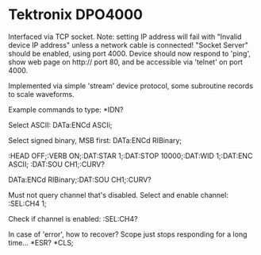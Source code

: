 
Tektronix DPO4000
========================================

Interfaced via TCP socket.
Note: setting IP address will fail with "Invalid device IP address" unless a network cable is connected!
"Socket Server" should be enabled, using port 4000.
Device should now respond to 'ping', show web page on http:// port 80, and be accessible via 'telnet' on port 4000.

Implemented via simple 'stream' device protocol,
some subroutine records to scale waveforms.

Example commands to type:
 *IDN?

Select ASCII:
DATa:ENCd ASCIi;

Select signed binary, MSB first:
DATa:ENCd RIBinary;


:HEAD OFF;:VERB ON;:DAT:STAR 1;:DAT:STOP 10000;:DAT:WID 1;:DAT:ENC ASCII;
:DAT:SOU CH1;:CURV?

DATa:ENCd RIBinary;:DAT:SOU CH1;:CURV?


Must not query channel that's disabled.
Select and enable channel:
:SEL:CH4 1;

Check if channel is enabled:
:SEL:CH4?

In case of 'error', how to recover? Scope just stops responding for a long time...
*ESR?
*CLS;

